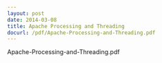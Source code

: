 ```yaml
---
layout: post
date: 2014-03-08
title: Apache Processing and Threading
docurl: /pdf/Apache-Processing-and-Threading.pdf
---
```


Apache-Processing-and-Threading.pdf